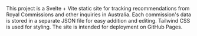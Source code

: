 <!-- Use this file to provide workspace-specific custom instructions to Copilot. For more details, visit https://code.visualstudio.com/docs/copilot/copilot-customization#_use-a-githubcopilotinstructionsmd-file -->

This project is a Svelte + Vite static site for tracking recommendations from Royal Commissions and other inquiries in Australia. Each commission's data is stored in a separate JSON file for easy addition and editing. Tailwind CSS is used for styling. The site is intended for deployment on GitHub Pages.
